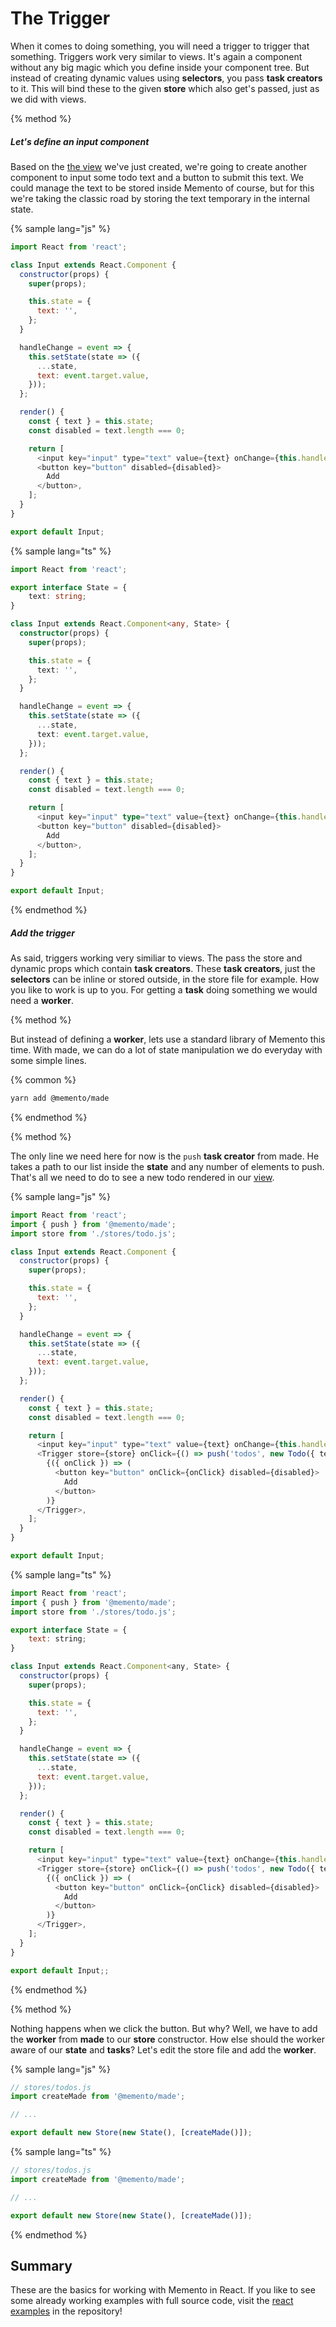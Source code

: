 # The Trigger

When it comes to doing something, you will need a trigger to trigger that something.
Triggers work very similar to views. It's again a component without any big magic which you
define inside your component tree. But instead of creating dynamic values using **selectors**, you pass **task creators** to it. This will bind these to the given **store** which also get's passed, just as we did with views.

{% method %}

##### Let's define an input component

Based on the [the view](./view.md) we've just created, we're going to create another
component to input some todo text and a button to submit this text. We could manage the
text to be stored inside Memento of course, but for this we're taking the classic road
by storing the text temporary in the internal state.

{% sample lang="js" %}

```js
import React from 'react';

class Input extends React.Component {
  constructor(props) {
    super(props);

    this.state = {
      text: '',
    };
  }

  handleChange = event => {
    this.setState(state => ({
      ...state,
      text: event.target.value,
    }));
  };

  render() {
    const { text } = this.state;
    const disabled = text.length === 0;

    return [
      <input key="input" type="text" value={text} onChange={this.handleChange} />,
      <button key="button" disabled={disabled}>
        Add
      </button>,
    ];
  }
}

export default Input;
```

{% sample lang="ts" %}

```ts
import React from 'react';

export interface State = {
    text: string;
}

class Input extends React.Component<any, State> {
  constructor(props) {
    super(props);

    this.state = {
      text: '',
    };
  }

  handleChange = event => {
    this.setState(state => ({
      ...state,
      text: event.target.value,
    }));
  };

  render() {
    const { text } = this.state;
    const disabled = text.length === 0;

    return [
      <input key="input" type="text" value={text} onChange={this.handleChange} />,
      <button key="button" disabled={disabled}>
        Add
      </button>,
    ];
  }
}

export default Input;
```

{% endmethod %}

##### Add the trigger

As said, triggers working very similiar to views. The pass the store and dynamic props
which contain **task creators**. These **task creators**, just the **selectors** can be inline or stored outside, in the store file for example. How you like to work is up to you. For getting a **task** doing something we would need a **worker**.

{% method %}

But instead of defining a **worker**, lets use a standard library of Memento this time.
With made, we can do a lot of state manipulation we do everyday with some simple lines.

{% common %}

```sh
yarn add @memento/made
```

{% endmethod %}

{% method %}

The only line we need here for now is the `push` **task creator** from made. He takes a path to our list inside the **state** and any number of elements to push. That's all we need to do to see a new todo rendered in our [view](./view.md).

{% sample lang="js" %}

```js
import React from 'react';
import { push } from '@memento/made';
import store from './stores/todo.js';

class Input extends React.Component {
  constructor(props) {
    super(props);

    this.state = {
      text: '',
    };
  }

  handleChange = event => {
    this.setState(state => ({
      ...state,
      text: event.target.value,
    }));
  };

  render() {
    const { text } = this.state;
    const disabled = text.length === 0;

    return [
      <input key="input" type="text" value={text} onChange={this.handleChange} />,
      <Trigger store={store} onClick={() => push('todos', new Todo({ text }))}>
        {({ onClick }) => (
          <button key="button" onClick={onClick} disabled={disabled}>
            Add
          </button>
        )}
      </Trigger>,
    ];
  }
}

export default Input;
```

{% sample lang="ts" %}

```js
import React from 'react';
import { push } from '@memento/made';
import store from './stores/todo.js';

export interface State = {
    text: string;
}

class Input extends React.Component<any, State> {
  constructor(props) {
    super(props);

    this.state = {
      text: '',
    };
  }

  handleChange = event => {
    this.setState(state => ({
      ...state,
      text: event.target.value,
    }));
  };

  render() {
    const { text } = this.state;
    const disabled = text.length === 0;

    return [
      <input key="input" type="text" value={text} onChange={this.handleChange} />,
      <Trigger store={store} onClick={() => push('todos', new Todo({ text }))}>
        {({ onClick }) => (
          <button key="button" onClick={onClick} disabled={disabled}>
            Add
          </button>
        )}
      </Trigger>,
    ];
  }
}

export default Input;;
```

{% endmethod %}

{% method %}

Nothing happens when we click the button. But why? Well, we have to add the **worker** from **made** to our **store** constructor. How else should the worker aware of our **state** and **tasks**? Let's edit the store file and add the **worker**.

{% sample lang="js" %}

```js
// stores/todos.js
import createMade from '@memento/made';

// ...

export default new Store(new State(), [createMade()]);
```

{% sample lang="ts" %}

```js
// stores/todos.js
import createMade from '@memento/made';

// ...

export default new Store(new State(), [createMade()]);
```

{% endmethod %}

## Summary

These are the basics for working with Memento in React. If you like to see some already working examples with full source code, visit the [react examples](https://github.com/jeanfortheweb/memento/tree/master/packages/react-examples) in the repository!
